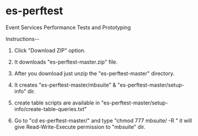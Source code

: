 es-perftest
===========

Event Services Performance Tests and Prototyping

Instructions-- 

1) Click "Download ZIP" option.

2) It downloads "es-perftest-master.zip" file.

3) After you download just unzip the "es-perftest-master" directory.

4) It creates "es-perftest-master/mbsuite" & "es-perftest-master/setup-info" dir. 

5) create table scripts are available in "es-perftest-master/setup-info/create-table-queries.txt"

6) Go to "cd es-perftest-master/" and type  "chmod 777 mbsuite/ -R " it will give Read-Write-Execute permission to "mbsuite" dir.

